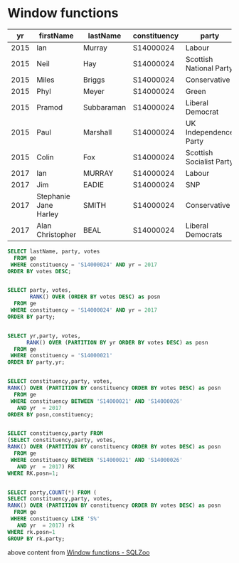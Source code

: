 # Window functions


| yr   | firstName             | lastName   | constituency | party                    | votes |
| ---- | --------------------- | ---------- | ------------ | ------------------------ | ----- |
| 2015 | Ian                   | Murray     | S14000024    | Labour                   | 19293 |
| 2015 | Neil                  | Hay        | S14000024    | Scottish National Party  | 16656 |
| 2015 | Miles                 | Briggs     | S14000024    | Conservative             | 8626  |
| 2015 | Phyl                  | Meyer      | S14000024    | Green                    | 2090  |
| 2015 | Pramod                | Subbaraman | S14000024    | Liberal Democrat         | 1823  |
| 2015 | Paul                  | Marshall   | S14000024    | UK Independence Party    | 601   |
| 2015 | Colin                 | Fox        | S14000024    | Scottish Socialist Party | 197   |
| 2017 | Ian                   | MURRAY     | S14000024    | Labour                   | 26269 |
| 2017 | Jim                   | EADIE      | S14000024    | SNP                      | 10755 |
| 2017 | Stephanie Jane Harley | SMITH      | S14000024    | Conservative             | 9428  |
| 2017 | Alan Christopher      | BEAL       | S14000024    | Liberal Democrats        | 1388  |


```SQL
SELECT lastName, party, votes
  FROM ge
 WHERE constituency = 'S14000024' AND yr = 2017
ORDER BY votes DESC;


SELECT party, votes,
       RANK() OVER (ORDER BY votes DESC) as posn
  FROM ge
 WHERE constituency = 'S14000024' AND yr = 2017
ORDER BY party;


SELECT yr,party, votes,
      RANK() OVER (PARTITION BY yr ORDER BY votes DESC) as posn
  FROM ge
 WHERE constituency = 'S14000021'
ORDER BY party,yr;


SELECT constituency,party, votes,
RANK() OVER (PARTITION BY constituency ORDER BY votes DESC) as posn
  FROM ge
 WHERE constituency BETWEEN 'S14000021' AND 'S14000026'
   AND yr  = 2017
ORDER BY posn,constituency;


SELECT constituency,party FROM
(SELECT constituency,party, votes,
RANK() OVER (PARTITION BY constituency ORDER BY votes DESC) as posn
  FROM ge
 WHERE constituency BETWEEN 'S14000021' AND 'S14000026'
   AND yr  = 2017) RK
WHERE RK.posn=1;


SELECT party,COUNT(*) FROM (
SELECT constituency,party, votes,
RANK() OVER (PARTITION BY constituency ORDER BY votes DESC) as posn
  FROM ge
 WHERE constituency LIKE 'S%'
   AND yr  = 2017) rk
WHERE rk.posn=1
GROUP BY rk.party;
```



above content from [Window functions - SQLZoo](https://www.sqlzoo.net/wiki/Window_functions)



